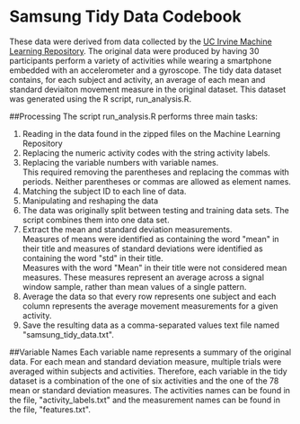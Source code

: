 # Samsung Tidy Data Codebook
These data were derived from data collected by the [UC Irvine Machine Learning Repository](http://archive.ics.uci.edu/ml/datasets/Human+Activity+Recognition+Using+Smartphones). The original data were produced by having 30 participants perform a variety of activities while wearing a smartphone embedded with an accelerometer and a gyroscope. The tidy data dataset contains, for each subject and activity, an average of each mean and standard deviaiton movement measure in the original dataset. This dataset was generated using the R script, run_analysis.R.

##Processing
The script run_analysis.R performs three main tasks:  
1. Reading in the data found in the zipped files on the Machine Learning Repository
  1. Replacing the numeric activity codes with the string activity labels.  
  2. Replacing the variable numbers with variable names.  
     This required removing the parentheses and replacing the commas with periods. Neither parentheses or commas are allowed as element names.  
  3. Matching the subject ID to each line of data.
2. Manipulating and reshaping the data  
  1. The data was originally split between testing and training data sets. The script combines them into one data set.  
  2. Extract the mean and standard deviation measurements.  
     Measures of means were identified as containing the word "mean" in their title and measures of standard deviations were identified as containing the word "std" in their title.  
     Measures with the word "Mean" in their title were not considered mean measures. These measures represent an average across a signal window sample, rather than mean values of a single pattern.
3. Average the data so that every row represents one subject and each column represents the average movement measurements for a given activity.
4. Save the resulting data as a comma-separated values text file named "samsung_tidy_data.txt".  
  
##Variable Names
Each variable name represents a summary of the original data. For each mean and standard deviation measure, multiple trials were averaged within subjects and activities. Therefore, each variable in the tidy dataset is a combination of the one of six activities and the one of the 78 mean or standard deviation measures. The activities names can be found in the file, "activity_labels.txt" and the measurement names can be found in the file, "features.txt".